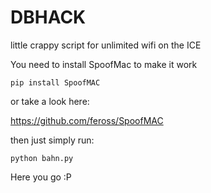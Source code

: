 # DBHACK
little crappy script for unlimited wifi on the ICE

You need to install SpoofMac to make it work

```pip install SpoofMAC```

or take a look here:

https://github.com/feross/SpoofMAC

then just simply run:

```python bahn.py```

Here you go :P

